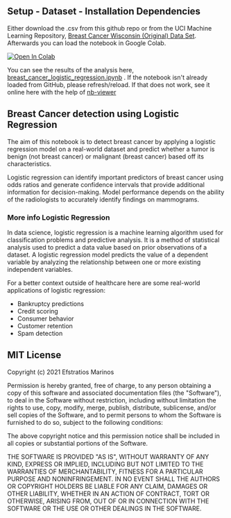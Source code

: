 ## Setup - Dataset - Installation Dependencies
Either download the .csv from this github repo or from the UCI Machine Learning Repository, [Breast Cancer Wisconsin (Original) Data Set](https://archive.ics.uci.edu/ml/datasets/Breast+Cancer+Wisconsin+%28Original%29). Afterwards you can load the notebook in Google Colab.

[![Open In Colab](https://colab.research.google.com/assets/colab-badge.svg)](https://colab.research.google.com/github/googlecolab/colabtools/blob/master/notebooks/colab-github-demo.ipynb)

You can see the results of the analysis here, [breast_cancer_logistic_regression.ipynb](https://github.com/Nightherald/breast-cancer-logistic-regression/blob/main/breast_cancer_logistic_regression.ipynb) . If the notebook isn't already loaded from GitHub, please refresh/reload. If that does not work, see it online here with the help of [nb-viewer](https://nbviewer.jupyter.org/github/Nightherald/breast-cancer-logistic-regression/blob/main/breast_cancer_logistic_regression.ipynb)

## Breast Cancer detection using Logistic Regression
The aim of this notebook is to detect breast cancer by applying a logistic regression model on a real-world dataset and predict whether a tumor is benign (not breast cancer) or malignant (breast cancer) based off its characteristics.

Logistic regression can identify important predictors of breast cancer using odds ratios and generate confidence intervals that provide additional information for decision-making. Model performance depends on the ability of the radiologists to accurately identify findings on mammograms.

### More info Logistic Regression
In data science, logistic regression is a machine learning algorithm used for classification problems and predictive analysis. It is a method of statistical analysis used to predict a data value based on prior observations of a dataset. A logistic regression model predicts the value of a dependent variable by analyzing the relationship between one or more existing independent variables.

For a better context outside of healthcare here are some real-world applications of logistic regression:
- Bankruptcy predictions
- Credit scoring
- Consumer behavior
- Customer retention
- Spam detection

## MIT License

Copyright (c) 2021 Efstratios Marinos

Permission is hereby granted, free of charge, to any person obtaining a copy
of this software and associated documentation files (the "Software"), to deal
in the Software without restriction, including without limitation the rights
to use, copy, modify, merge, publish, distribute, sublicense, and/or sell
copies of the Software, and to permit persons to whom the Software is
furnished to do so, subject to the following conditions:

The above copyright notice and this permission notice shall be included in all
copies or substantial portions of the Software.

THE SOFTWARE IS PROVIDED "AS IS", WITHOUT WARRANTY OF ANY KIND, EXPRESS OR
IMPLIED, INCLUDING BUT NOT LIMITED TO THE WARRANTIES OF MERCHANTABILITY,
FITNESS FOR A PARTICULAR PURPOSE AND NONINFRINGEMENT. IN NO EVENT SHALL THE
AUTHORS OR COPYRIGHT HOLDERS BE LIABLE FOR ANY CLAIM, DAMAGES OR OTHER
LIABILITY, WHETHER IN AN ACTION OF CONTRACT, TORT OR OTHERWISE, ARISING FROM,
OUT OF OR IN CONNECTION WITH THE SOFTWARE OR THE USE OR OTHER DEALINGS IN THE
SOFTWARE.
